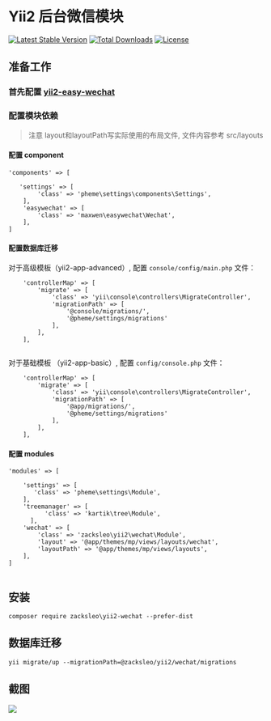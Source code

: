 # Yii2 后台微信模块

[![Latest Stable Version](https://poser.pugx.org/zacksleo/yii2-wechat/version)](https://packagist.org/packages/yii2-wechat/phpsms)
[![Total Downloads](https://poser.pugx.org/zacksleo/yii2-wechat/downloads)](https://packagist.org/packages/yii2-wechat/phpsms)
[![License](https://poser.pugx.org/zacksleo/yii2-wechat/license)](https://packagist.org/packages/yii2-wechat/phpsms)

## 准备工作

### 首先配置 [yii2-easy-wechat](https://github.com/max-wen/yii2-easy-wechat)   

### 配置模块依赖
  
> 注意 layout和layoutPath写实际使用的布局文件, 文件内容参考 src/layouts
  
#### 配置 component
  
```
'components' => [

   'settings' => [
        'class' => 'pheme\settings\components\Settings',
    ],
    'easywechat' => [
        'class' => 'maxwen\easywechat\Wechat',          
    ],       
]

```

#### 配置数据库迁移

对于高级模板（yii2-app-advanced）, 配置 `console/config/main.php` 文件：

```
    'controllerMap' => [
        'migrate' => [
            'class' => 'yii\console\controllers\MigrateController',
            'migrationPath' => [
                '@console/migrations/',
                '@pheme/settings/migrations'
            ],
        ],
    ], 
    
```
对于基础模板 （yii2-app-basic）, 配置 `config/console.php` 文件：

```
    'controllerMap' => [
        'migrate' => [
            'class' => 'yii\console\controllers\MigrateController',
            'migrationPath' => [
                '@app/migrations/',
                '@pheme/settings/migrations'
            ],
        ],
    ], 

```
    
#### 配置 modules
   
```
'modules' => [

    'settings' => [
       'class' => 'pheme\settings\Module',
    ],       
    'treemanager' => [
          'class' => 'kartik\tree\Module',
      ],
    'wechat' => [
        'class' => 'zacksleo\yii2\wechat\Module',
        'layout' => '@app/themes/mp/views/layouts/wechat',
        'layoutPath' => '@app/themes/mp/views/layouts',
    ],
]
        
```
   
## 安装 

```
composer require zacksleo\yii2-wechat --prefer-dist 

```

## 数据库迁移

```
yii migrate/up --migrationPath=@zacksleo/yii2/wechat/migrations

```
## 截图

![](http://ww2.sinaimg.cn/large/675eb504gw1faf64i67huj212d0itgnw.jpg)
